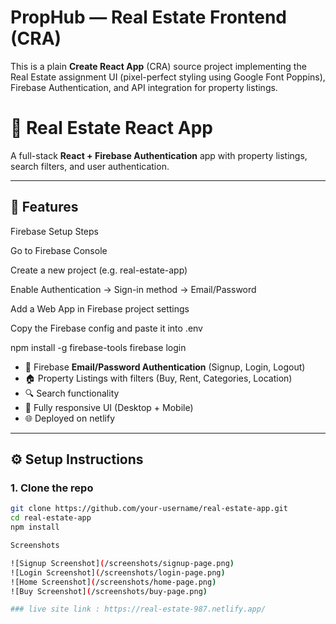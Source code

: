 # PropHub — Real Estate Frontend (CRA)

This is a plain **Create React App** (CRA) source project implementing the Real Estate assignment UI (pixel-perfect styling using Google Font Poppins), Firebase Authentication, and API integration for property listings.


# 🏡 Real Estate React App

A full-stack **React + Firebase Authentication** app with property listings, search filters, and user authentication.

---

## 🚀 Features
Firebase Setup Steps

Go to Firebase Console

Create a new project (e.g. real-estate-app)

Enable Authentication → Sign-in method → Email/Password

Add a Web App in Firebase project settings

Copy the Firebase config and paste it into .env

npm install -g firebase-tools
firebase login
- 🔑 Firebase **Email/Password Authentication** (Signup, Login, Logout)
- 🏠 Property Listings with filters (Buy, Rent, Categories, Location)
- 🔍 Search functionality
- 📱 Fully responsive UI (Desktop + Mobile)
- 🌐 Deployed on netlify

---

## ⚙️ Setup Instructions

### 1. Clone the repo
```bash
git clone https://github.com/your-username/real-estate-app.git
cd real-estate-app
npm install

Screenshots

![Signup Screenshot](/screenshots/signup-page.png)
![Login Screenshot](/screenshots/login-page.png)
![Home Screenshot](/screenshots/home-page.png)
![Buy Screenshot](/screenshots/buy-page.png)

### live site link : https://real-estate-987.netlify.app/
